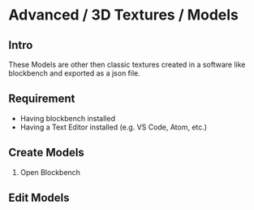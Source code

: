 # Advanced / 3D Textures / Models

## Intro

These Models are other then classic textures created in a software like blockbench and exported as a json file.

## Requirement

- Having blockbench installed
- Having a Text Editor installed (e.g. VS Code, Atom, etc.)

## Create Models

1. Open Blockbench 

## Edit Models


